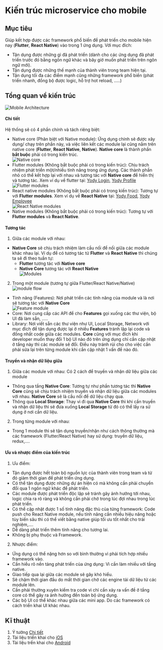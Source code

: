 # Kiến trúc microservice cho mobile

## Mục tiêu

Giúp kết hợp được các framework phổ biến để phát triển cho mobile hiện nay (**Flutter**, **React Native**) vào trong 1 ứng dụng. Với mục đích:
- Tận dụng được những gì đã phát triển (dành cho các ứng dụng đã phát triển trước đó bằng ngôn ngữ khác và bây giờ muốn phát triển trên ngôn ngữ mới).
- Tận dụng được những thế mạnh của thành viên trong team hiện tại.
- Tận dụng tối đa các điểm mạnh cũng những framework phổ biến (phát triển nhanh, đồng bộ được logic, hỗ trợ hot reload, .....)

## Tổng quan về kiến trúc 
![Mobile Architecture](https://github.com/SteveNguyenn/micro_mobile/blob/d7b47364035417b4aed696dd58050b2ecd0e22f8/images/mobile_architecture.png)  

#### Chi tiết
Hệ thống sẽ có 4 phần chính và tách riêng biệt:
- Native core (Phân biệt với Native module): Ứng dụng chính sẽ được xây dụng/ chạy trên phần này, và việc liên kết các module lại cũng nằm trên native core (**Flutter**, **React Native**, **Native**). **Native core** là thành phần **bắt buộc** phải có trong kiến trúc.</br>
![Native core](https://github.com/SteveNguyenn/micro_mobile/blob/main/images/native_core.png)
- Flutter modules (Không bắt buộc phải có trong kiến trúc): Chịu trách nhiệm phát triển một/nhiều tính năng trong ứng dụng. Các thành phần nhỏ có thể kết hợp lại với nhau và tương tác với **Native core** để hiển thị và tương tác. Xem ví dụ về flutter tại: [Yody Login](https://github.com/SteveNguyenn/micro_mobile/tree/main/yody_login), [Yody Profile](https://github.com/SteveNguyenn/micro_mobile/tree/main/yody_profile)</br>
![Flutter modules](https://github.com/SteveNguyenn/micro_mobile/blob/main/images/flutter_modules.png)</br>
- React native modules (Không bắt buộc phải có trong kiến trúc): Tương tự với **Flutter modules**. Xem ví dụ về **React Native** tại: [Yody Food](https://github.com/SteveNguyenn/micro_mobile/tree/main/yody_food), [Yody Employee](https://github.com/SteveNguyenn/micro_mobile/tree/main/yody_employee)</br>
![React Native modules](https://github.com/SteveNguyenn/micro_mobile/blob/main/images/rn_modules.png)</br>
- Native modules (Không bắt buộc phải có trong kiến trúc): Tương tự với **Flutter modules** và **React Native**.</br>
#### Tương tác
1. Giữa các module với nhau:
- **Native Core** sẽ chịu trách nhiệm làm cầu nối để nối giữa các module khác nhau lại. Ví dụ để có tương tác từ **Flutter** và **React Native** thì chúng ta sẽ đi theo tuần tự: 
  - **Flutter** tương tác với **Native core**
  - **Native Core** tương tác với **React Native**</br>
![Modules](https://github.com/SteveNguyenn/micro_mobile/blob/main/images/modules.png)
2. Trong một module (tương tự giữa Flutter/React Native/Native)</br>
![module flow](https://github.com/SteveNguyenn/micro_mobile/blob/main/images/feature_module.png)
- Tính năng (Features): Nơi phát triển các tính năng của module và là nơi sẽ tương tác với **Native Core** </br>
![Feature module](https://github.com/SteveNguyenn/micro_mobile/blob/main/images/feature_module.png)
- Core: Nơi cung cấp các API để cho **Features** gọi xuống các thư viện, bộ UI đã làm sẵn, .....
- Library: Nơi viết sẵn các thư viện như UI, Local Storage, Network với mục đích để tận dụng được lại ở nhiều **Features** tránh lặp lại code và đồng nhất code giữa các modules. **Core** cũng với mục đích khi developer muốn thay đổi 1 bộ UI nào đó trên ứng dụng chỉ cần cập nhật ở tầng này thì các module sẽ đổi. Điều này tránh rủi cho cho việc cần phải sửa lại trên từng module khi cần cập nhật 1 vấn đề nào đó.
#### Truyền và nhận dữ liệu giữa
1. Giữa các module với nhau: Có 2 cách để truyền và nhận dữ liệu giữa các module
- Thông qua tầng **Native Core**: Tương tự như phần tương tác thì **Native Core** cũng sẽ chịu trách nhiệm truyền và nhận dữ liệu giữa các modules với nhau. **Native Core** sẽ là cầu nối để dữ liệu chạy qua.
- Thông qua **Local Storage**: Thay vì đi qua **Native Core** thì khi cần truyền và nhận dữ liệu thì sẽ đưa xuống **Local Storage** từ đó có thể lấy ra sử dụng ở nơi cần dữ liệu.
2. Trong từng module với nhau: 
- Trong 1 module thì sẽ tận dụng truyền/nhận như cách thông thường mà các framework (Flutter/React Native) hay sử dụng: truyền dữ liệu, redux,....
#### Ưu và nhược điểm của kiến trúc
1. Ưu điểm:
- Tận dụng được hết toàn bộ nguồn lực của thành viên trong team và từ đó giảm thời gian để phát triển ứng dụng.
- Có thể tận dụng được những dự án hiện có mà không cần phải chuyển đổi qua 1 ngôn ngữ khác để phát triển.
- Các module được phát triển độc lập sẽ tránh gây ảnh hưởng tới nhau, logic chia ra rõ ràng và không cần phải chờ trong lúc đợi nhau trong lúc phát triển.
- Có thể cập nhật được 1 số tính năng đặc thù của từng framework: Code push cho React Native module, nếu tính năng cần nhiều hiệu năng hoặc tùy biến sâu thì có thể viết bằng native giúp tối ưu tốt nhất cho trải nghiệm,....
- Dễ dàng phát triển thêm tính năng cho tương lai.
- Không bị phụ thuộc và Framework.
2. Nhược điểm:
- Ứng dụng có thể nặng hơn so với bình thường vì phải tích hợp nhiều framework vào.
- Cần hiểu rõ nền tảng phát triển của ứng dụng: Vì cần làm nhiều với tầng native.
- Giao tiếp qua lại giữa các module sẽ gây khó hiểu.
- Sẽ chậm thời gian đầu do mất thời gian chờ các engine tải dữ liệu từ các module lên.
- Cần phải thường xuyên kiểm tra code vì chỉ cần xảy ra vấn đề ở tầng core có thể gây ra ảnh hưởng đến toàn bộ ứng dụng.
- Các bộ UI có thể khác nhau giữa các mini app. Do các framework có cách triển khai UI khác nhau.
## Kĩ thuật
1. Ý tưởng [Chi tiết](./content.md)
2. Tài liệu triển khai cho [iOS](.iOS.md)
3. Tài liệu trển khai cho [Android](./Android.md)